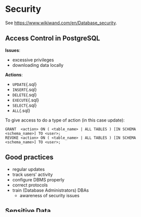 # Security

<!--TODO types and prevention of security threats-->

See <https://www.wikiwand.com/en/Database_security>.

## Access Control in PostgreSQL

**Issues**:

-   excessive privileges
-   downloading data locally

**Actions**:

-   `UPDATE`{.sql}
-   `INSERT`{.sql}
-   `DELETE`{.sql}
-   `EXECUTE`{.sql}
-   `SELECT`{.sql}
-   `ALL`{.sql}

To give access to do a type of action (in this case update):

``` {.sql}
GRANT  <action> ON ( <table_name> | ALL TABLES ) [IN SCHEMA <schema_name>] TO <user>;
REVOKE <action> ON ( <table_name> | ALL TABLES ) [IN SCHEMA <schema_name>] TO <user>;
```

## Good practices

-   regular updates
-   track users' activity
-   configure DBMS properly
-   correct protocols
-   train (Database Administrators) DBAs
    -   awareness of security issues

## Sensitive Data
    -   encryption
    -   storing passwords
        -   hashing -- e.g.: MD5, SHA2, SHA3
        -   salting
            <!--(TODO look into 'salting' and how it relates to hashing)-->
        -   prevent brute force attacks by limiting repeated queries

## Roles

PostgreSQL manages database access permissions using the concept of roles. A
role can be thought of as either a database user, or a group of database users,
depending on how the role is set up. Roles can own database objects (for
example, tables and functions) and can assign privileges on those objects to
other roles to control who has access to which objects. Furthermore, it is
possible to grant membership in a role to another role, thus allowing the
member role to use privileges assigned to another role.

The concept of roles subsumes the concepts of "users" and "groups". In
PostgreSQL versions before 8.1, users and groups were distinct kinds of
entities, but now there are only roles. Any role can act as a user, a group, or
both.
